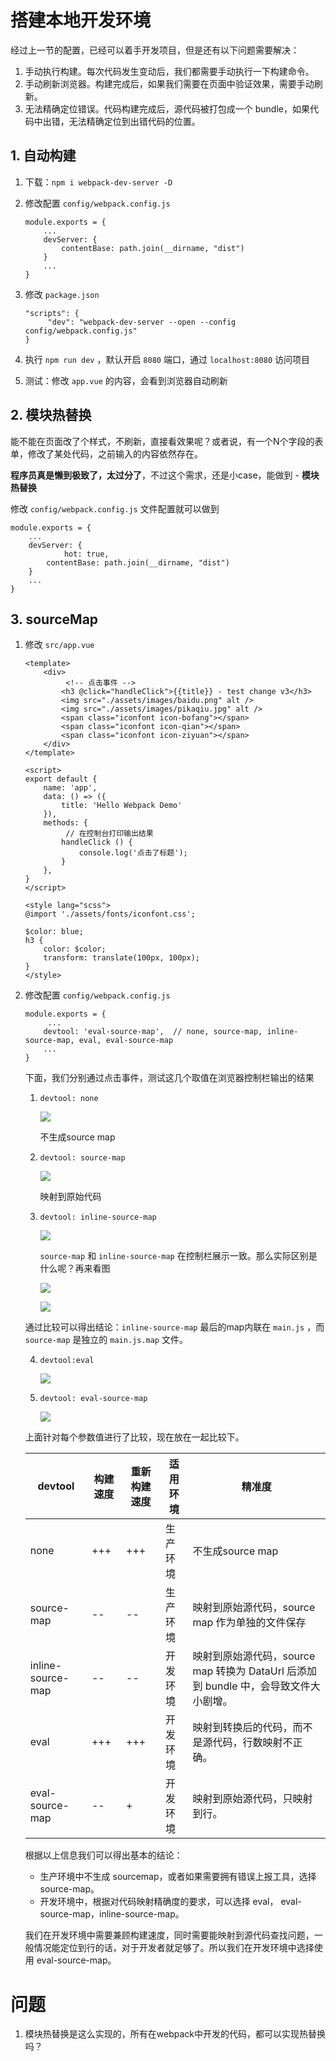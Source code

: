 # 搭建本地开发环境

经过上一节的配置，已经可以着手开发项目，但是还有以下问题需要解决：

1. 手动执行构建。每次代码发生变动后，我们都需要手动执行一下构建命令。
2. 手动刷新浏览器。构建完成后，如果我们需要在页面中验证效果，需要手动刷新。
3. 无法精确定位错误。代码构建完成后，源代码被打包成一个 bundle，如果代码中出错，无法精确定位到出错代码的位置。



## 1. 自动构建

1. 下载：`npm i webpack-dev-server -D`

2. 修改配置 `config/webpack.config.js`

   ```
   module.exports = {
       ...
       devServer: {
           contentBase: path.join(__dirname, "dist")
       }
       ...
   }
   ```

3. 修改 `package.json`

   ```
   "scripts": {
     	"dev": "webpack-dev-server --open --config config/webpack.config.js"
   }
   ```

4. 执行 `npm run dev` ，默认开启 `8080` 端口，通过 `localhost:8080` 访问项目
5. 测试：修改 `app.vue` 的内容，会看到浏览器自动刷新



## 2. 模块热替换

能不能在页面改了个样式，不刷新，直接看效果呢？或者说，有一个N个字段的表单，修改了某处代码，之前输入的内容依然存在。

**程序员真是懒到极致了，太过分了**，不过这个需求，还是小case，能做到 - **模块热替换**

修改 `config/webpack.config.js` 文件配置就可以做到

```
module.exports = {
    ...
    devServer: {
    		hot: true,
        contentBase: path.join(__dirname, "dist")
    }
    ...
}
```



## 3. sourceMap

1. 修改 `src/app.vue`

   ```
   <template>
       <div>
    		<!-- 点击事件 -->
           <h3 @click="handleClick">{{title}} - test change v3</h3>
           <img src="./assets/images/baidu.png" alt />
           <img src="./assets/images/pikaqiu.jpg" alt />
           <span class="iconfont icon-bofang"></span>
           <span class="iconfont icon-qian"></span>
           <span class="iconfont icon-ziyuan"></span>
       </div>
   </template>
   
   <script>
   export default {
       name: 'app',
       data: () => ({
           title: 'Hello Webpack Demo'
       }),
       methods: {
       		// 在控制台打印输出结果
           handleClick () {
               console.log('点击了标题');
           }
       },
   }
   </script>
   
   <style lang="scss">
   @import './assets/fonts/iconfont.css';
   
   $color: blue;
   h3 {
       color: $color;
       transform: translate(100px, 100px);
   }
   </style>
   ```
   
2. 修改配置 `config/webpack.config.js`

   ```
   module.exports = {
   		...
       devtool: 'eval-source-map',	// none, source-map, inline-source-map, eval, eval-source-map
       ...
   }
   ```

   下面，我们分别通过点击事件，测试这几个取值在浏览器控制栏输出的结果

   1. `devtool: none`

      ![](../images/sourceMap-none.png)

      不生成source map

   2. `devtool: source-map`

      ![](../images/sourceMap-source-map-and-inline-source-map.png)

      映射到原始代码

   3. `devtool: inline-source-map`

      ![](../images/sourceMap-source-map-and-inline-source-map.png)

      `source-map` 和 `inline-source-map` 在控制栏展示一致。那么实际区别是什么呢？再来看图

      ![](../images/sourceMap-source-map.png)

      ![](../images/sourceMap-inline-source-map.png)

   通过比较可以得出结论：`inline-source-map` 最后的map内联在 `main.js`  ，而`source-map` 是独立的 `main.js.map` 文件。

   4. `devtool:eval ` 

      ![](../images/sourceMap-eval.png)

   5. `devtool: eval-source-map`

      ![](../images/sourceMap-eval-source-map.png)

   上面针对每个参数值进行了比较，现在放在一起比较下。

   | devtool           | 构建速度 | 重新构建速度 | 适用环境 | 精准度                                                       |
   | ----------------- | -------- | ------------ | -------- | ------------------------------------------------------------ |
   | none              | +++      | +++          | 生产环境 | 不生成source map                                             |
   | source-map        | --       | --           | 生产环境 | 映射到原始源代码，source map 作为单独的文件保存              |
   | inline-source-map | --       | --           | 开发环境 | 映射到原始源代码，source map 转换为 DataUrl 后添加到 bundle 中，会导致文件大小剧增。 |
   | eval              | +++      | +++          | 开发环境 | 映射到转换后的代码，而不是源代码，行数映射不正确。           |
   | eval-source-map   | --       | +            | 开发环境 | 映射到原始源代码，只映射到行。                               |

   根据以上信息我们可以得出基本的结论：

   - 生产环境中不生成 sourcemap，或者如果需要拥有错误上报工具，选择 source-map。
   - 开发环境中，根据对代码映射精确度的要求，可以选择 eval， eval-source-map，inline-source-map。

   我们在开发环境中需要兼顾构建速度，同时需要能映射到源代码查找问题，一般情况能定位到行的话，对于开发者就足够了。所以我们在开发环境中选择使用 eval-source-map。



# 问题

1. 模块热替换是这么实现的，所有在webpack中开发的代码，都可以实现热替换吗？

   

   
